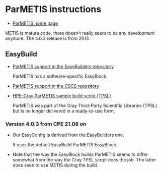 # ParMETIS instructions

  * [ParMETIS home page](http://glaros.dtc.umn.edu/gkhome/metis/parmetis/overview)

METIS is mature code, there doesn't really seem to be any development anymore.
The 4.0.3 release is from 2013.


## EasyBuild

  * [ParMETIS support in the EasyBuilders repository](https://github.com/easybuilders/easybuild-easyconfigs/tree/develop/easybuild/easyconfigs/p/ParMETIS)

    ParMETIS has a software-specific EasyBlock.

  * [ParMETIS support in the CSCS repository](https://github.com/eth-cscs/production/tree/master/easybuild/easyconfigs/p/ParMETIS)

  * [HPE-Cray ParMETIS sample build script (TPSL)](https://github.com/Cray/pe-scripts/blob/master/sh/tpsl/parmetis.sh)

    ParMETIS was part of the Cray Third-Party Scientific Libraries (TPSL) but is no longer
    delivered in a ready-to-use form,


### Version 4.0.3 from CPE 21.08 on

  * Our EasyConfig is derived from the EasyBuilders one.

    It uses the default EasyBuild ParMETIS EasyBlock.

  * Note that the way the EasyBlock builds ParMETIS seems to differ somewhat
    from the way the Cray TPSL script does the job. The latter does seen to use
    METIS during the build.

